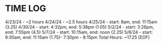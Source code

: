 # TIME LOG

4/23/24 - ~2 hours
4/24/24 - ~2.5 hours 
4/25/24 - start: 8am, end: 11:15am (3.25)
4/30/24 - start: 4:32pm, end: 5:38pm (1.05)
5/2/24 - start: 3:26pm, end: 7:55pm (4.5)
5/7/24 - start: 10:15am, end: noon (2.25)
5/8/24 - start: 9:30am, end: 11:15am (1.75)-
                7:30pm - 8:15pm 
Total Hours: ~17.25
[EOF]